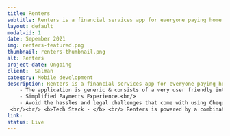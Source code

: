```yaml
---
title: Renters
subtitle: Renters is a financial services app for everyone paying home rents. 
layout: default
modal-id: 1
date: Sepember 2021
img: renters-featured.png
thumbnail: renters-thumbnail.png
alt: Renters
project-date: Ongoing
client:  Salman
category: Mobile development
description: Renters is a financial services app for everyone paying home rents. It upgrade your rent payments experience by making it more affordable, flexible, and rewarding every time you pay your rent.<br/><br/> <b>Key Features - </b> <br/> 
    - The application is generic & consists of a very user friendly interface.<br/>
    - Simplified Payments Experience.<br/>
    - Avoid the hassles and legal challenges that come with using Cheques, get the Flexibility to pay rent using a credit card.
 <br/><br/> <b>Tech Stack - </b> <br/> Renters is powered by a combination of React Native on the frontend and NodeJS on the backend. 
link:
status: Live
---
```

